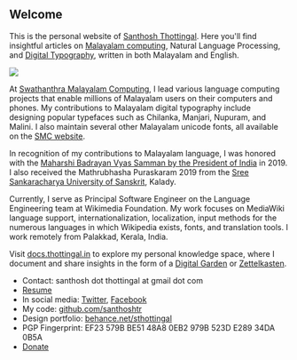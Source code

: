 
## Welcome

This is the personal website of [Santhosh Thottingal](/page/about). Here you'll find insightful articles on [Malayalam computing](/tags/malayalam/), Natural Language Processing, and [Digital Typography](/tags/fonts/), written in both Malayalam and English.

![](/images/santhosh-2019.webp)

At [Swathanthra Malayalam Computing][1], I lead various language computing projects that enable millions of Malayalam users on their computers and phones. My contributions to Malayalam digital typography include designing popular typefaces such as Chilanka, Manjari, Nupuram, and Malini. I also maintain several other Malayalam unicode fonts, all available on the [SMC website][2].

In recognition of my contributions to Malayalam language, I was honored with the [Maharshi Badrayan Vyas Samman by the President of India][8] in 2019. I also received the Mathrubhasha Puraskaram 2019 from the [Sree Sankaracharya University of Sanskrit][9], Kalady.

Currently, I serve as Principal Software Engineer on the Language Engineering team at Wikimedia Foundation. My work focuses on MediaWiki language support, internationalization, localization, input methods for the numerous languages in which Wikipedia exists, fonts, and translation tools. I work remotely from Palakkad, Kerala, India.

Visit [docs.thottingal.in][10] to explore my personal knowledge space, where I document and share insights in the form of a [Digital Garden][11] or [Zettelkasten][12].

* Contact: santhosh dot thottingal at gmail dot com
* [Resume][3]
* In social media: [Twitter][4], [Facebook][5]
* My code: [github.com/santhoshtr][6]
* Design portfolio:&nbsp;[behance.net/sthottingal][7]
* PGP Fingerprint: EF23 579B BE51 48A8 0EB2 979B 523D E289 34DA 0B5A
* [Donate](https://liberapay.com/santhosh/donate)

 [1]: https://smc.org.in
 [2]: https://smc.org.in/fonts/
 [3]: documents/resume
 [4]: https://twitter.com/santhoshtr
 [5]: https://www.facebook.com/santhosh.thottingal
 [6]: https://github.com/santhoshtr
 [7]: https://behance.net/sthottingal
 [8]: https://thottingal.in/blog/2019/08/16/presidential-award/
 [9]: https://ssus.ac.in/
 [10]: https://docs.thottingal.in
 [11]: https://joelhooks.com/digital-garden
 [12]: https://en.wikipedia.org/wiki/Zettelkasten
